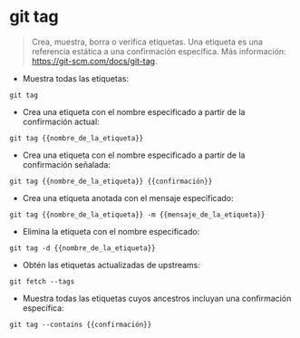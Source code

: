 # git tag

> Crea, muestra, borra o verifica etiquetas.
> Una etiqueta es una referencia estática a una confirmación específica.
> Más información: <https://git-scm.com/docs/git-tag>.

- Muestra todas las etiquetas:

`git tag`

- Crea una etiqueta con el nombre especificado a partir de la confirmación actual:

`git tag {{nombre_de_la_etiqueta}}`

- Crea una etiqueta con el nombre especificado a partir de la confirmación señalada:

`git tag {{nombre_de_la_etiqueta}} {{confirmación}}`

- Crea una etiqueta anotada con el mensaje especificado:

`git tag {{nombre_de_la_etiqueta}} -m {{mensaje_de_la_etiqueta}}`

- Elimina la etiqueta con el nombre especificado:

`git tag -d {{nombre_de_la_etiqueta}}`

- Obtén las etiquetas actualizadas de upstreams:

`git fetch --tags`

- Muestra todas las etiquetas cuyos ancestros incluyan una confirmación específica:

`git tag --contains {{confirmación}}`
